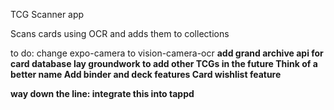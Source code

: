 TCG Scanner app

Scans cards using OCR and adds them to collections

to do: 
change expo-camera to vision-camera-ocr <b/>
add grand archive api for card database <b/>
lay groundwork to add other TCGs in the future <b/>
Think of a better name <b/>
Add binder and deck features <b/>
Card wishlist feature <b/>

way down the line:
integrate this into tappd
